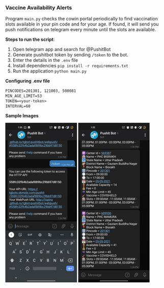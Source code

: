 ### Vaccine Availability Alerts

 Program `main.py` checks the cowin portal periodically to find vaccination slots available in your pin code and for your age. If found, it will send you push notifications on telegram every minute until the slots are available.

**Steps to run the script**:

1. Open telegram app and search for @PushitBot
2. Generate pushitbot token by sending `/token` to the bot.
3. Enter the details in the `.env` file
4. Install dependencies `pip install -r requirements.txt`
5. Run the application `python main.py`

**Configuring .env file**
````
PINCODES=201301, 121003, 500081
MIN_AGE_LIMIT=53
TOKEN=<your-token>
INTERVAL=60
````

**Sample Images**

<img src="Docs/telegram-token.jpeg" height="500px">
<img src="Docs/telegram-message.jpeg" height="500px">
